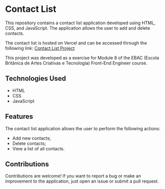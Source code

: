 <h1>Contact List</h1>
This repository contains a contact list application developed using HTML, CSS, and JavaScript. The application allows the user to add and delete contacts.

The contact list is hosted on Vercel and can be accessed through the following link: <a href="https://gustavo-contact-list-project.vercel.app/" target="_blank">Contact List Project</a> 

This project was developed as a exercise for Module 8 of the EBAC (Escola Britânica de Artes Criativas e Tecnologia) Front-End Engineer course.

## Technologies Used
- HTML
- CSS
- JavaScript

## Features
The contact list application allows the user to perform the following actions:

- Add new contacts;
- Delete contacts;
- View a list of all contacts.

## Contributions
Contributions are welcome! If you want to report a bug or make an improvement to the application, just open an issue or submit a pull request.
